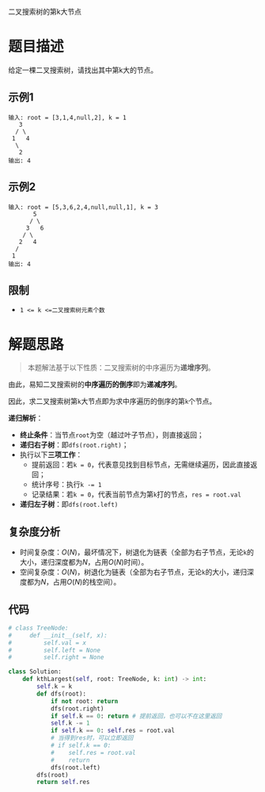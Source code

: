 二叉搜索树的第k大节点

# 题目描述

给定一棵二叉搜索树，请找出其中第k大的节点。

## 示例1

```
输入: root = [3,1,4,null,2], k = 1
   3
  / \
 1   4
  \
   2
输出: 4
```

## 示例2

```
输入: root = [5,3,6,2,4,null,null,1], k = 3
       5
      / \
     3   6
    / \
   2   4
  /
 1
输出: 4
```

## 限制

- `1 <= k <=二叉搜索树元素个数`

# 解题思路

> 本题解法基于以下性质：二叉搜索树的中序遍历为**递增序列**。

由此，易知二叉搜索树的**中序遍历的倒序**即为**递减序列**。

因此，求二叉搜索树第`k`大节点即为求中序遍历的倒序的第`k`个节点。

**递归解析**：

- **终止条件**：当节点`root`为空（越过叶子节点），则直接返回；
- **递归右子树**：即`dfs(root.right)`；
- 执行以下**三项工作**：
  - 提前返回：若`k = 0`，代表意见找到目标节点，无需继续遍历，因此直接返回；
  - 统计序号：执行`k -= 1`
  - 记录结果：若`k = 0`，代表当前节点为第`k`打的节点，`res = root.val`
- **递归左子树**：即`dfs(root.left)`

## 复杂度分析

- 时间复杂度：$O(N)$，最坏情况下，树退化为链表（全部为右子节点，无论`k`的大小，递归深度都为$N$，占用$O(N)$时间）。
- 空间复杂度：$O(N)$，树退化为链表（全部为右子节点，无论`k`的大小，递归深度都为$N$，占用$O(N)$的栈空间）。

## 代码

```python
# class TreeNode:
#     def __init__(self, x):
#         self.val = x
#         self.left = None
#         self.right = None

class Solution:
    def kthLargest(self, root: TreeNode, k: int) -> int:
        self.k = k
        def dfs(root):
            if not root: return
            dfs(root.right)
            if self.k == 0: return # 提前返回，也可以不在这里返回
            self.k -= 1
            if self.k == 0: self.res = root.val 
            # 当得到res时，可以立即返回
            # if self.k == 0: 
            #    self.res = root.val
            #    return
            dfs(root.left)
        dfs(root)
        return self.res
```


